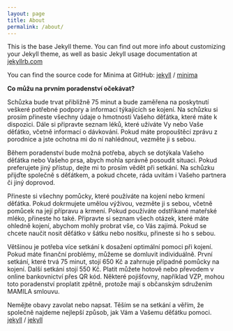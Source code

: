 ```yaml
---
layout: page
title: About
permalink: /about/
---
```


This is the base Jekyll theme. You can find out more info about customizing your Jekyll theme, as well as basic Jekyll usage documentation at [jekyllrb.com](https://jekyllrb.com/)

You can find the source code for Minima at GitHub:
[jekyll][jekyll-organization] /
[minima](https://github.com/jekyll/minima)

**Co můžu na prvním poradenství očekávat?**

Schůzka bude trvat přibližně 75 minut a bude zaměřena na poskytnutí veškeré potřebné podpory a informací týkajících se kojení. Na schůzku si prosím přineste všechny údaje o hmotnosti Vašeho děťátka, které máte k dispozici. Dále si připravte seznam léků, které užíváte Vy nebo Vaše děťátko, včetně informací o dávkování. Pokud máte propouštěcí zprávu z porodnice a jste ochotna mi do ní nahlédnout, vezměte ji s sebou.

Během poradenství bude možná potřeba, abych se dotýkala Vašeho děťátka nebo Vašeho prsa, abych mohla správně posoudit situaci. Pokud preferujete jiný přístup, dejte mi to prosím vědět při setkání. Na schůzku přijďte společně s děťátkem, a pokud chcete, ráda uvítám i Vašeho partnera či jiný doprovod.

Přineste si všechny pomůcky, které používáte na kojení nebo krmení děťátka. Pokud dokrmujete umělou výživou, vezměte ji s sebou, včetně pomůcek na její přípravu a krmení. Pokud používáte odstříkané mateřské mléko, přineste ho také. Připravte si seznam všech otázek, které máte ohledně kojení, abychom mohly probrat vše, co Vás zajímá. Pokud se chcete naučit nosit děťátko v šátku nebo nosítku, přineste si ho s sebou.

Většinou je potřeba více setkání k dosažení optimální pomoci při kojení. Pokud máte finanční problémy, můžeme se domluvit individuálně. První setkání, které trvá 75 minut, stojí 650 Kč a zahrnuje případné pomůcky na kojení. Další setkání stojí 550 Kč. Platit můžete hotově nebo převodem v online bankovnictví přes QR kód. Některé pojišťovny, například VZP, mohou toto poradenství proplatit zpětně, protože mají s občanským sdružením MAMILA smlouvu.

Nemějte obavy zavolat nebo napsat. Těším se na setkání a věřím, že společně najdeme nejlepší způsob, jak Vám a Vašemu děťátku pomoci.
[jekyll][jekyll-organization] /
[jekyll](https://github.com/jekyll/jekyll)


[jekyll-organization]: https://github.com/jekyll
